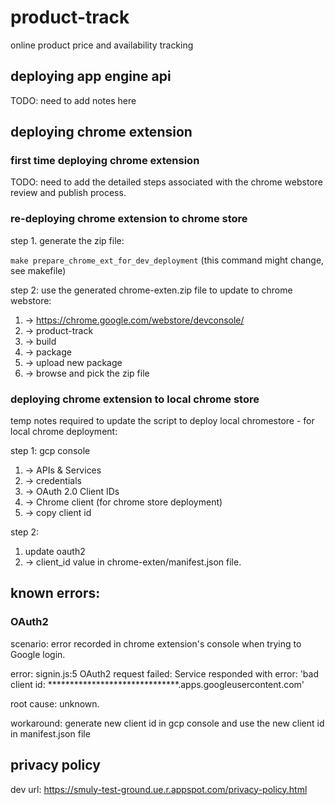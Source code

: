 # product-track
online product price and availability tracking

## deploying app engine api

TODO: need to add notes here

## deploying chrome extension

### first time deploying chrome extension

TODO: need to add the detailed steps associated with the chrome webstore review and publish process. 

### re-deploying chrome extension to chrome store
step 1. generate the zip file:

`make prepare_chrome_ext_for_dev_deployment` (this command might change, see makefile)

step 2: use the generated chrome-exten.zip file to update to chrome webstore:
1. -> https://chrome.google.com/webstore/devconsole/
1. -> product-track 
1. -> build 
1. -> package 
1. -> upload new package 
1. -> browse and pick the zip file


### deploying chrome extension to local chrome store
temp notes required to update the script to deploy local chromestore
    - for local chrome deployment: 

step 1: gcp console 
1. -> APIs & Services 
1. -> credentials 
1. -> OAuth 2.0 Client IDs 
1. -> Chrome client (for chrome store deployment) 
1. -> copy client id

step 2: 

1. update oauth2
1. -> client_id value in chrome-exten/manifest.json file.


## known errors:


### OAuth2
scenario: error recorded in chrome extension's console when trying to Google login.

error: 
    signin.js:5 OAuth2 request failed: Service responded with error: 'bad client id: ******************************.apps.googleusercontent.com'

root cause: unknown.

workaround: generate new client id in gcp console and use the new client id in manifest.json file

## privacy policy

dev url: https://smuly-test-ground.ue.r.appspot.com/privacy-policy.html